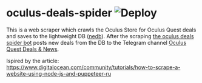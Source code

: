 # oculus-deals-spider ![Deploy](https://github.com/introkun/oculus-deals-spider/workflows/Deploy/badge.svg?branch=master)

This is a web scraper which crawls the Oculus Store for Oculus Quest deals and saves to the lightweight DB ([nedb](https://github.com/louischatriot/nedb)).
After the scraping [the oculus deals spider bot](https://github.com/introkun/oculus-deals-spider-bot) posts new deals from the DB to the Telegram channel [Oculus Quest Deals & News](https://t.me/oculusQuestDeals).

Ispired by the article: https://www.digitalocean.com/community/tutorials/how-to-scrape-a-website-using-node-js-and-puppeteer-ru
